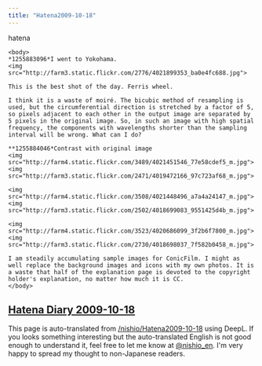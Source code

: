```yaml
---
title: "Hatena2009-10-18"
---
```


hatena

```
<body>
*1255883096*I went to Yokohama.
<img src="http://farm3.static.flickr.com/2776/4021899353_ba0e4fc688.jpg">

This is the best shot of the day. Ferris wheel.

I think it is a waste of moiré. The bicubic method of resampling is used, but the circumferential direction is stretched by a factor of 5, so pixels adjacent to each other in the output image are separated by 5 pixels in the original image. So, in such an image with high spatial frequency, the components with wavelengths shorter than the sampling interval will be wrong. What can I do?

**1255884046*Contrast with original image
<img src="http://farm4.static.flickr.com/3489/4021451546_77e58cdef5_m.jpg"><img src="http://farm3.static.flickr.com/2471/4019472166_97c723af68_m.jpg">

<img src="http://farm4.static.flickr.com/3508/4021448496_a7a4a24147_m.jpg"><img src="http://farm3.static.flickr.com/2502/4018699083_9551425d4b_m.jpg">

<img src="http://farm4.static.flickr.com/3523/4020686099_3f2b6f7800_m.jpg"><img src="http://farm3.static.flickr.com/2730/4018698037_7f582b0458_m.jpg">

I am steadily accumulating sample images for ConicFilm. I might as well replace the background images and icons with my own photos. It is a waste that half of the explanation page is devoted to the copyright holder's explanation, no matter how much it is CC.
</body>
```


[Hatena Diary 2009-10-18](https://nishiohirokazu.hatenadiary.org/archive/2009/10/18)
---
This page is auto-translated from [/nishio/Hatena2009-10-18](https://scrapbox.io/nishio/Hatena2009-10-18) using DeepL. If you looks something interesting but the auto-translated English is not good enough to understand it, feel free to let me know at [@nishio_en](https://twitter.com/nishio_en). I'm very happy to spread my thought to non-Japanese readers.